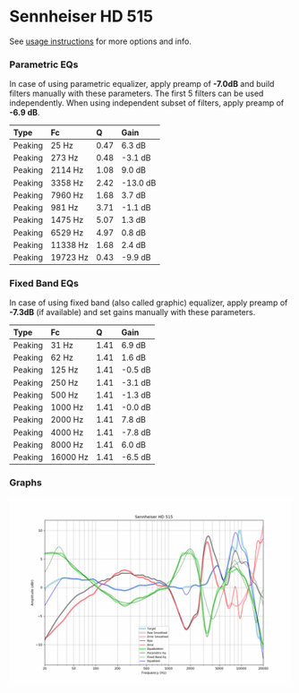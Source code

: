# Sennheiser HD 515
See [usage instructions](https://github.com/jaakkopasanen/AutoEq#usage) for more options and info.

### Parametric EQs
In case of using parametric equalizer, apply preamp of **-7.0dB** and build filters manually
with these parameters. The first 5 filters can be used independently.
When using independent subset of filters, apply preamp of **-6.9 dB**.

| Type    | Fc       |    Q | Gain     |
|:--------|:---------|:-----|:---------|
| Peaking | 25 Hz    | 0.47 | 6.3 dB   |
| Peaking | 273 Hz   | 0.48 | -3.1 dB  |
| Peaking | 2114 Hz  | 1.08 | 9.0 dB   |
| Peaking | 3358 Hz  | 2.42 | -13.0 dB |
| Peaking | 7960 Hz  | 1.68 | 3.7 dB   |
| Peaking | 981 Hz   | 3.71 | -1.1 dB  |
| Peaking | 1475 Hz  | 5.07 | 1.3 dB   |
| Peaking | 6529 Hz  | 4.97 | 0.8 dB   |
| Peaking | 11338 Hz | 1.68 | 2.4 dB   |
| Peaking | 19723 Hz | 0.43 | -9.9 dB  |

### Fixed Band EQs
In case of using fixed band (also called graphic) equalizer, apply preamp of **-7.3dB**
(if available) and set gains manually with these parameters.

| Type    | Fc       |    Q | Gain    |
|:--------|:---------|:-----|:--------|
| Peaking | 31 Hz    | 1.41 | 6.9 dB  |
| Peaking | 62 Hz    | 1.41 | 1.6 dB  |
| Peaking | 125 Hz   | 1.41 | -0.5 dB |
| Peaking | 250 Hz   | 1.41 | -3.1 dB |
| Peaking | 500 Hz   | 1.41 | -1.3 dB |
| Peaking | 1000 Hz  | 1.41 | -0.0 dB |
| Peaking | 2000 Hz  | 1.41 | 7.8 dB  |
| Peaking | 4000 Hz  | 1.41 | -7.8 dB |
| Peaking | 8000 Hz  | 1.41 | 6.0 dB  |
| Peaking | 16000 Hz | 1.41 | -6.5 dB |

### Graphs
![](./Sennheiser%20HD%20515.png)